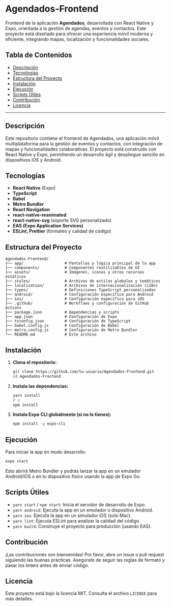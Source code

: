 # Agendados-Frontend

Frontend de la aplicación **Agendados**, desarrollada con React Native y Expo, orientada a la gestión de agendas, eventos y contactos. Este proyecto está diseñado para ofrecer una experiencia móvil moderna y eficiente, integrando mapas, localización y funcionalidades sociales.

## Tabla de Contenidos

- [Descripción](#descripción)
- [Tecnologías](#tecnologías)
- [Estructura del Proyecto](#estructura-del-proyecto)
- [Instalación](#instalación)
- [Ejecución](#ejecución)
- [Scripts Útiles](#scripts-útiles)
- [Contribución](#contribución)
- [Licencia](#licencia)

---

## Descripción

Este repositorio contiene el frontend de Agendados, una aplicación móvil multiplataforma para la gestión de eventos y contactos, con integración de mapas y funcionalidades colaborativas. El proyecto está construido con React Native y Expo, permitiendo un desarrollo ágil y despliegue sencillo en dispositivos iOS y Android.

## Tecnologías

- **React Native** (Expo)
- **TypeScript**
- **Babel**
- **Metro Bundler**
- **React Navigation**
- **react-native-reanimated**
- **react-native-svg** (soporte SVG personalizado)
- **EAS (Expo Application Services)**
- **ESLint, Prettier** (formateo y calidad de código)

## Estructura del Proyecto

```
Agendados-Frontend/
├── app/                  # Pantallas y lógica principal de la app
├── components/           # Componentes reutilizables de UI
├── assets/               # Imágenes, iconos y otros recursos estáticos
├── styles/               # Archivos de estilos globales y temáticos
├── localization/         # Archivos de internacionalización (i18n)
├── types/                # Definiciones TypeScript personalizadas
├── android/              # Configuración específica para Android
├── ios/                  # Configuración específica para iOS
├── .github/              # Workflows y configuración de GitHub Actions
├── package.json          # Dependencias y scripts
├── app.json              # Configuración de Expo
├── tsconfig.json         # Configuración de TypeScript
├── babel.config.js       # Configuración de Babel
├── metro.config.js       # Configuración de Metro Bundler
└── README.md             # Este archivo
```

## Instalación

1. **Clona el repositorio:**
   ```sh
   git clone https://github.com/tu-usuario/Agendados-Frontend.git
   cd Agendados-Frontend
   ```

2. **Instala las dependencias:**
   ```sh
   yarn install
   # o
   npm install
   ```

3. **Instala Expo CLI globalmente (si no lo tienes):**
   ```sh
   npm install -g expo-cli
   ```

## Ejecución

Para iniciar la app en modo desarrollo:

```sh
expo start
```

Esto abrirá Metro Bundler y podrás lanzar la app en un emulador Android/iOS o en tu dispositivo físico usando la app de Expo Go.

## Scripts Útiles

- `yarn start` / `npm start`: Inicia el servidor de desarrollo de Expo.
- `yarn android`: Ejecuta la app en un emulador o dispositivo Android.
- `yarn ios`: Ejecuta la app en un simulador iOS (solo Mac).
- `yarn lint`: Ejecuta ESLint para analizar la calidad del código.
- `yarn build`: Construye el proyecto para producción (usando EAS).

## Contribución

¡Las contribuciones son bienvenidas! Por favor, abre un issue o pull request siguiendo las buenas prácticas. Asegúrate de seguir las reglas de formato y pasar los linters antes de enviar código.

## Licencia

Este proyecto está bajo la licencia MIT. Consulta el archivo `LICENSE` para más detalles.
